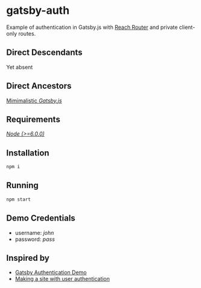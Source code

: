# gatsby-auth

Example of authentication in Gatsby.js with [Reach Router](https://reach.tech/router) and private client-only routes.

## Direct Descendants

Yet absent

## Direct Ancestors

[Mimimalistic *Gatsby.js*](https://github.com/softspider/gatsby.js)

## Requirements

[*Node (>=6.0.0)*](https://nodejs.org/en/download/package-manager/)

## Installation

```sh
npm i
```

## Running

```sh
npm start
```

## Demo Credentials

- username: *john*
- password: *pass*

## Inspired by

- [Gatsby Authentication Demo](https://github.com/gatsbyjs/gatsby/tree/master/examples/simple-auth)
- [Making a site with user authentication](https://www.gatsbyjs.org/docs/authentication-tutorial/)

